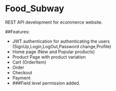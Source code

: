 # Food_Subway
REST API development for ecommerce website.

##Features:
- JWT authentication for authenticating the users (SignUp,Login,LogOut,Password change,Profile)
- Home page (New and Popular products)
- Product Page with product variation
- Cart (OrderItem)
- Order
- Checkout
- Payment
- ###Field level permission added. 

